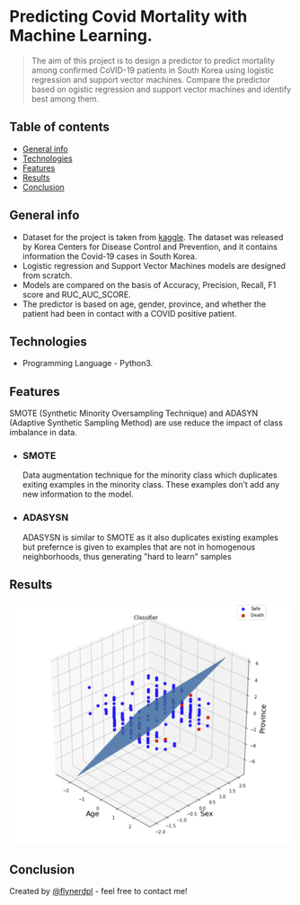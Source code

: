 # Predicting Covid Mortality with Machine Learning.
> The aim of this project is to design a predictor to predict mortality among confirmed CoVID-19 patients in South Korea using logistic regression and support vector machines. 
Compare the predictor based on ogistic regression and support vector machines and identify best among them. 

## Table of contents
* [General info](#general-info)
* [Technologies](#technologies)
* [Features](#features)
* [Results](#results)
* [Conclusion](#conclusion)

## General info
* Dataset for the project is taken from [kaggle](https://www.kaggle.com/kimjihoo/coronavirusdataset). The dataset was released by Korea Centers for Disease Control and Prevention, and it contains information the Covid-19 cases in South Korea.
* Logistic regression and Support Vector Machines models are designed from scratch.
* Models are compared on the basis of Accuracy, Precision, Recall, F1 score and RUC_AUC_SCORE.
* The predictor is based on age, gender, province, and whether the patient had been in contact with a COVID positive patient.

## Technologies
* Programming Language -  Python3.

## Features
SMOTE (Synthetic Minority Oversampling Technique) and ADASYN (Adaptive Synthetic Sampling Method) are use reduce the impact of class imbalance in data.
* ### SMOTE
  Data augmentation technique for the minority class which duplicates exiting examples in the minority class. These examples don’t add any new information to the model.  
* ### ADASYSN
  ADASYSN is similar to SMOTE as it also duplicates existing examples but prefernce is given to examples that are not in homogenous neighborhoods, thus generating "hard to learn"
  samples
  
## Results
![Example screenshot](./image.png)

## Conclusion
Created by [@flynerdpl](https://www.flynerd.pl/) - feel free to contact me!
